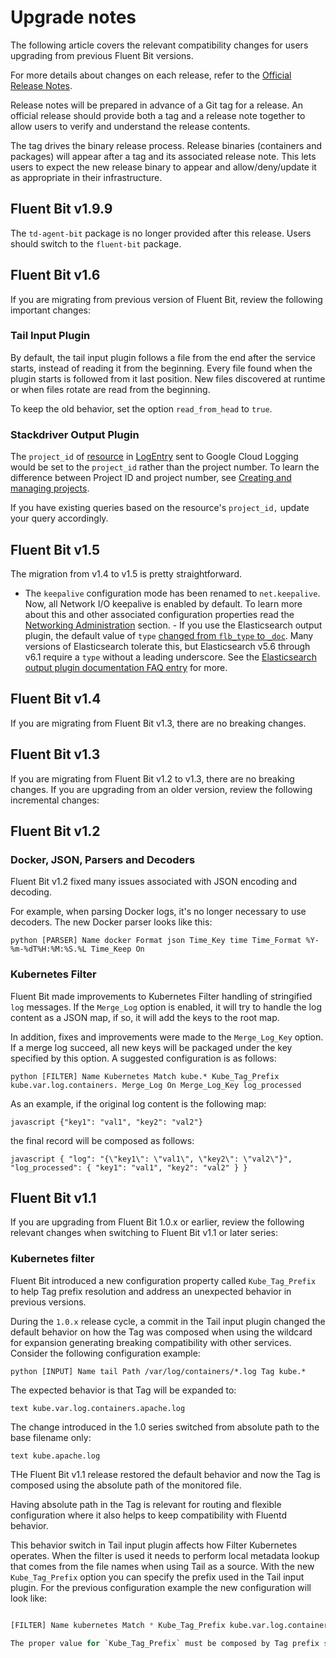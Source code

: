 # Upgrade notes

The following article covers the relevant compatibility changes for users upgrading from previous Fluent Bit versions.

For more details about changes on each release, refer to the [Official Release Notes](https://fluentbit.io/announcements/).

Release notes will be prepared in advance of a Git tag for a release. An official release should provide both a tag and a release note together to allow users to verify and understand the release contents.

The tag drives the binary release process. Release binaries (containers and packages) will appear after a tag and its associated release note. This lets users to expect the new release binary to appear and allow/deny/update it as appropriate in their infrastructure.

## Fluent Bit v1.9.9

The `td-agent-bit` package is no longer provided after this release. Users should switch to the `fluent-bit` package.

## Fluent Bit v1.6

If you are migrating from previous version of Fluent Bit, review the following important changes:

### Tail Input Plugin

By default, the tail input plugin follows a file from the end after the service starts, instead of reading it from the beginning. Every file found when the plugin starts is followed from it last position. New files discovered at runtime or when files rotate are read from the beginning.

To keep the old behavior, set the option `read_from_head` to `true`.

### Stackdriver Output Plugin

The `project_id` of [resource](https://cloud.google.com/logging/docs/reference/v2/rest/v2/MonitoredResource) in [LogEntry](https://cloud.google.com/logging/docs/reference/v2/rest/v2/LogEntry) sent to Google Cloud Logging would be set to the `project_id` rather than the project number. To learn the difference between Project ID and project number, see [Creating and managing projects](https://cloud.google.com/resource-manager/docs/creating-managing-projects#before_you_begin).

If you have existing queries based on the resource's `project_id,` update your query accordingly.

## Fluent Bit v1.5

The migration from v1.4 to v1.5 is pretty straightforward.

- The `keepalive` configuration mode has been renamed to `net.keepalive`. Now, all Network I/O keepalive is enabled by default. To learn more about this and other associated configuration properties read the [Networking Administration](https://docs.fluentbit.io/manual/administration/networking#tcp-keepalive) section. - If you use the Elasticsearch output plugin, the default value of `type` [changed from `flb_type` to `_doc`](https://github.com/fluent/fluent-bit/commit/04ed3d8104ca8a2f491453777ae6e38e5377817e#diff-c9ae115d3acaceac5efb949edbb21196). Many versions of Elasticsearch tolerate this, but Elasticsearch v5.6 through v6.1 require a `type` without a leading underscore. See the [Elasticsearch output plugin documentation FAQ entry](https://docs.fluentbit.io/manual/pipeline/outputs/elasticsearch#faq-underscore) for more.

## Fluent Bit v1.4

If you are migrating from Fluent Bit v1.3, there are no breaking changes.

## Fluent Bit v1.3

If you are migrating from Fluent Bit v1.2 to v1.3, there are no breaking changes. If you are upgrading from an older version, review the following incremental changes:

## Fluent Bit v1.2

### Docker, JSON, Parsers and Decoders

Fluent Bit v1.2 fixed many issues associated with JSON encoding and decoding.

For example, when parsing Docker logs, it's no longer necessary to use decoders. The new Docker parser looks like this:

```python [PARSER] Name docker Format json Time_Key time Time_Format %Y-%m-%dT%H:%M:%S.%L Time_Keep On ```

### Kubernetes Filter

Fluent Bit made improvements to Kubernetes Filter handling of stringified `log` messages. If the `Merge_Log` option is enabled, it will try to handle the log content as a JSON map, if so, it will add the keys to the root map.

In addition, fixes and improvements were made to the `Merge_Log_Key` option. If a merge log succeed, all new keys will be packaged under the key specified by this option. A suggested configuration is as follows:

```python [FILTER] Name Kubernetes Match kube.* Kube_Tag_Prefix kube.var.log.containers. Merge_Log On Merge_Log_Key log_processed ```

As an example, if the original log content is the following map:

```javascript {"key1": "val1", "key2": "val2"} ```

the final record will be composed as follows:

```javascript { "log": "{\"key1\": \"val1\", \"key2\": \"val2\"}", "log_processed": { "key1": "val1", "key2": "val2" } } ```

## Fluent Bit v1.1

If you are upgrading from Fluent Bit 1.0.x or earlier, review the following relevant changes when switching to Fluent Bit v1.1 or later series:

### Kubernetes filter

Fluent Bit introduced a new configuration property called `Kube_Tag_Prefix` to help Tag prefix resolution and address an unexpected behavior in previous versions.

During the `1.0.x` release cycle, a commit in the Tail input plugin changed the default behavior on how the Tag was composed when using the wildcard for expansion generating breaking compatibility with other services. Consider the following configuration example:

```python [INPUT] Name tail Path /var/log/containers/*.log Tag kube.* ```

The expected behavior is that Tag will be expanded to:

```text kube.var.log.containers.apache.log ```

The change introduced in the 1.0 series switched from absolute path to the base filename only:

```text kube.apache.log ```

THe Fluent Bit v1.1 release restored the default behavior and now the Tag is composed using the absolute path of the monitored file.

Having absolute path in the Tag is relevant for routing and flexible configuration where it also helps to keep compatibility with Fluentd behavior.

This behavior switch in Tail input plugin affects how Filter Kubernetes operates. When the filter is used it needs to perform local metadata lookup that comes from the file names when using Tail as a source. With the new `Kube_Tag_Prefix` option you can specify the prefix used in the Tail input plugin. For the previous configuration example the new configuration will look like:

```python [INPUT] Name tail Path /var/log/containers/*.log Tag kube.*

[FILTER] Name kubernetes Match * Kube_Tag_Prefix kube.var.log.containers. ```

The proper value for `Kube_Tag_Prefix` must be composed by Tag prefix set in Tail input plugin plus the converted monitored directory replacing slashes with dots.
